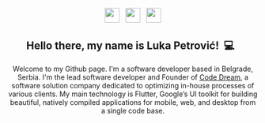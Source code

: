 <p align='center'>
  <a href="https://www.linkedin.com/in/luka-petrovic-2308/"><img height="30" src="https://content.linkedin.com/content/dam/me/business/en-us/amp/brand-site/v2/bg/LI-Bug.svg.original.svg"></a>&nbsp;&nbsp;
  <a href="https://www.code-dream.com"><img height="30" src="https://lh3.googleusercontent.com/-u4oGxuUv6NA/AAAAAAAAAAI/AAAAAAAAAAA/AMZuucns9RcsOrz1XU-TRZLDWbpxyrsOSA/s128-c/photo.jpg"></a>&nbsp;&nbsp;
  <a href="mailto:petrovic.luka99@gmail.com"><img height="30" src="https://upload.wikimedia.org/wikipedia/commons/4/4e/Gmail_Icon.png"></a>
</p>

<h2 align="center">Hello there, my name is Luka Petrović!&nbsp;&nbsp;💻&nbsp;&nbsp;</h2>

<p align="center">Welcome to my Github page. I'm a software developer based in Belgrade, Serbia. I'm the lead software developer and Founder of <a href="https://www.code-dream.com">Code Dream</a>, a software solution company dedicated to optimizing in-house processes of various clients. My main technology is Flutter, Google’s UI toolkit for building beautiful, natively compiled applications for mobile, web, and desktop from a single code base.</p>

<!-- ---
<p align='center'>
<img width="500" align='center' src="https://github-readme-stats.vercel.app/api?username=qwerasdzxc&show_icons=true&theme=tokyonight">
</p> -->
